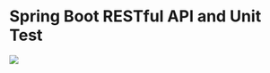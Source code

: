 # Spring Boot RESTful API and Unit Test

![](http://blog.didispace.com/content/images/posts/springbootrestfulapi-1.png)